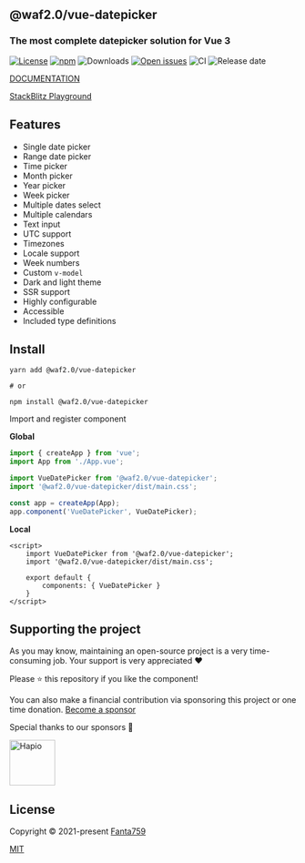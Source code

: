 ## @waf2.0/vue-datepicker


### The most complete datepicker solution for Vue 3

[![License](https://img.shields.io/npm/l/@waf2.0/vue-datepicker)](https://github.com/fanta759/vue-datepicker/blob/main/LICENSE) [![npm](https://img.shields.io/npm/v/@waf2.0/vue-datepicker)](https://www.npmjs.com/package/@waf2.0/vue-datepicker) ![Downloads](https://img.shields.io/npm/dm/@waf2.0/vue-datepicker) [![Open issues](https://img.shields.io/github/issues-raw/fanta759/vue-datepicker)](https://github.com/fanta759/vue-datepicker/issues) ![CI](https://img.shields.io/github/actions/workflow/status/fanta759/vue-datepicker/node.js.yml?branch=main&label=CI) ![Release date](https://img.shields.io/github/release-date/fanta759/vue-datepicker)




[DOCUMENTATION](https://vue3datepicker.com/)


[StackBlitz Playground](https://stackblitz.com/edit/vuepic-vue-datepicker?file=src%2Fcomponents%2FPlayground.vue)

## Features

- Single date picker
- Range date picker
- Time picker
- Month picker
- Year picker
- Week picker
- Multiple dates select
- Multiple calendars
- Text input
- UTC support
- Timezones
- Locale support
- Week numbers
- Custom `v-model`
- Dark and light theme
- SSR support
- Highly configurable
- Accessible
- Included type definitions

## Install

```shell
yarn add @waf2.0/vue-datepicker

# or

npm install @waf2.0/vue-datepicker
```

Import and register component

**Global**

```js
import { createApp } from 'vue';
import App from './App.vue';

import VueDatePicker from '@waf2.0/vue-datepicker';
import '@waf2.0/vue-datepicker/dist/main.css';

const app = createApp(App);
app.component('VueDatePicker', VueDatePicker);
```

**Local**

```vue
<script>
    import VueDatePicker from '@waf2.0/vue-datepicker';
    import '@waf2.0/vue-datepicker/dist/main.css';
    
    export default {
        components: { VueDatePicker }
    }
</script>
```

## Supporting the project

As you may know, maintaining an open-source project is a very time-consuming job. Your support is very appreciated ❤️

Please ⭐️ this repository if you like the component!

You can also make a financial contribution via sponsoring this project or one time donation. [Become a sponsor](https://github.com/sponsors/Vuepic)

Special thanks to our sponsors 🙏

<a href="https://hapio.io/" target="_blank">
    <img src="https://avatars.githubusercontent.com/u/99868704?s=200&v=4" width="80" alt="Hapio">
</a>

## License

Copyright © 2021-present [Fanta759](https://github.com/Fanta759)

[MIT](https://github.com/fanta759/vue-datepicker/blob/master/LICENSE)
